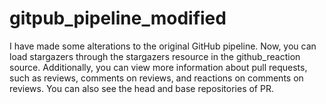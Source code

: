 # gitpub_pipeline_modified
I have made some alterations to the original GitHub pipeline. Now, you can load stargazers through the stargazers resource in the github_reaction source. Additionally, you can view more information about pull requests, such as reviews, comments on reviews, and reactions on comments on reviews. You can also see the head and base repositories of PR.
